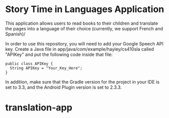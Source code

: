 # Story Time in Languages Application

This application allows users to read books to their children and translate the pages into a language of their choice (currently, we support French and Spanish)/

In order to use this repository, you will need to add your Google Speech API key.  Create a Java file in app/java/com/example/hayley/cs410sla called "APIKey" and put the following code inside that file:

```
public class APIKey {
  String APIKey = "Your_Key_Here";
}
```

In addition, make sure that the Gradle version for the project in your IDE is set to 3.3, and the Android Plugin version is set to 2.3.3.
# translation-app
